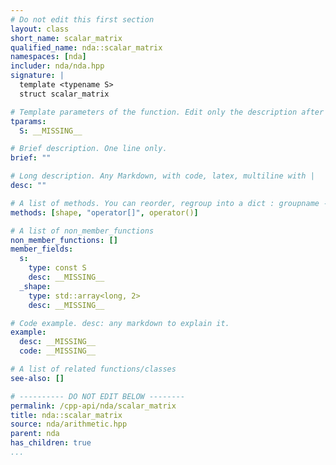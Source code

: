 ```yaml
---
# Do not edit this first section
layout: class
short_name: scalar_matrix
qualified_name: nda::scalar_matrix
namespaces: [nda]
includer: nda/nda.hpp
signature: |
  template <typename S>
  struct scalar_matrix

# Template parameters of the function. Edit only the description after the :
tparams:
  S: __MISSING__

# Brief description. One line only.
brief: ""

# Long description. Any Markdown, with code, latex, multiline with |
desc: ""

# A list of methods. You can reorder, regroup into a dict : groupname -> list
methods: [shape, "operator[]", operator()]

# A list of non_member_functions
non_member_functions: []
member_fields:
  s:
    type: const S
    desc: __MISSING__
  _shape:
    type: std::array<long, 2>
    desc: __MISSING__

# Code example. desc: any markdown to explain it.
example:
  desc: __MISSING__
  code: __MISSING__

# A list of related functions/classes
see-also: []

# ---------- DO NOT EDIT BELOW --------
permalink: /cpp-api/nda/scalar_matrix
title: nda::scalar_matrix
source: nda/arithmetic.hpp
parent: nda
has_children: true
...
```


